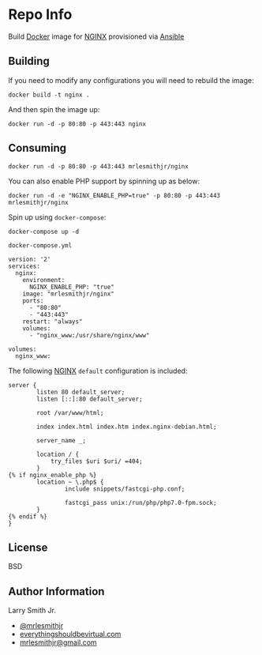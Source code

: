 Repo Info
=========
Build [Docker] image for [NGINX] provisioned via [Ansible]

Building
--------
If you need to modify any configurations you will need to rebuild the image:
```
docker build -t nginx .
```
And then spin the image up:
```
docker run -d -p 80:80 -p 443:443 nginx
```

Consuming
---------
```
docker run -d -p 80:80 -p 443:443 mrlesmithjr/nginx
```
You can also enable PHP support by spinning up as below:
```
docker run -d -e "NGINX_ENABLE_PHP=true" -p 80:80 -p 443:443 mrlesmithjr/nginx
```

Spin up using `docker-compose`:
```
docker-compose up -d
```

`docker-compose.yml`
```
version: '2'
services:
  nginx:
    environment:
      NGINX_ENABLE_PHP: "true"
    image: "mrlesmithjr/nginx"
    ports:
      - "80:80"
      - "443:443"
    restart: "always"
    volumes:
      - "nginx_www:/usr/share/nginx/www"

volumes:
  nginx_www:
```

The following [NGINX] `default` configuration is included:
```
server {
       	listen 80 default_server;
       	listen [::]:80 default_server;

       	root /var/www/html;

       	index index.html index.htm index.nginx-debian.html;

       	server_name _;

       	location / {
       		try_files $uri $uri/ =404;
       	}
{% if nginx_enable_php %}
       	location ~ \.php$ {
       	      	include snippets/fastcgi-php.conf;

       	      	fastcgi_pass unix:/run/php/php7.0-fpm.sock;
       	}
{% endif %}
}
```


License
-------

BSD

Author Information
------------------

Larry Smith Jr.
- [@mrlesmithjr]
- [everythingshouldbevirtual.com]
- [mrlesmithjr@gmail.com]


[Ansible]: <https://www.ansible.com/>
[Docker]: <https://www.docker.com>
[NGINX]: <https://nginx.org/en/>
[@mrlesmithjr]: <https://twitter.com/mrlesmithjr>
[everythingshouldbevirtual.com]: <http://everythingshouldbevirtual.com>
[mrlesmithjr@gmail.com]: <mailto:mrlesmithjr@gmail.com>
